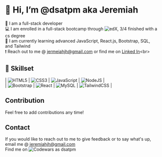 # 👋 Hi, I’m @dsatpm aka Jeremiah

🤘 I am a full-stack developer <br>
💻 I am enrolled in a full-stack bootcamp through ![edX](https://img.shields.io/badge/edX-%2302262B.svg?style=for-the-badge&logo=edX&logoColor=white), 3/4 finished with a cs degree <br>
👀 I am currently learning advanced JavaScript, React.js, Bootstrap, SQL, and Tailwind <Br>
❗ Reach out to me @ [jermeiahjh@gmail.com](mailto:jeremiahjh@gmail.com?subject[GitHub]) or find me on [Linked In]('www.linkedin.com/in/jeremiah-j-haynes')<br>

## 📍 Skillset

| ![HTML5](https://img.shields.io/badge/html5-%23E34F26.svg?style=for-the-badge&logo=html5&logoColor=white) | ![CSS3](https://img.shields.io/badge/css3-%231572B6.svg?style=for-the-badge&logo=css3&logoColor=white) | ![JavaScript](https://img.shields.io/badge/javascript-%23323330.svg?style=for-the-badge&logo=javascript&logoColor=%23F7DF1E) | ![NodeJS](https://img.shields.io/badge/node.js-6DA55F?style=for-the-badge&logo=node.js&logoColor=white) |<br>
| ![Bootstrap](https://img.shields.io/badge/bootstrap-%238511FA.svg?style=for-the-badge&logo=bootstrap&logoColor=white) | ![React](https://img.shields.io/badge/react-%2320232a.svg?style=for-the-badge&logo=react&logoColor=%2361DAFB) | ![MySQL](https://img.shields.io/badge/mysql-%2300f.svg?style=for-the-badge&logo=mysql&logoColor=white) | ![TailwindCSS](https://img.shields.io/badge/tailwindcss-%2338B2AC.svg?style=for-the-badge&logo=tailwind-css&logoColor=white) |<br>

## Contribution

Feel free to add contributions any time!

## Contact

If you would like to reach out to me to give feedback or to say what's up,<br>
email me @ [jeremiahjh@gmail.com](mailto:jeremiahjh@gmail.com?subject[GitHub])<br>
Find me on ![Codewars](https://img.shields.io/badge/Codewars-B1361E?style=for-the-badge&logo=codewars&logoColor=grey) as dsatpm <br>





